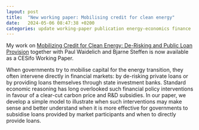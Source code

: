 ```yaml
---
layout: post
title:  "New working paper: Mobilising credit for clean energy"
date:   2024-05-06 08:47:38 +0200
categories: update working-paper publication energy-economics finance
---
```


My work on [Mobilizing Credit for Clean Energy: De-Risking and Public Loan Provision](https://www.ifo.de/en/cesifo/publications/2024/working-paper/mobilizing-credit-clean-energy-de-risking-and-public-loan-provision) together with Paul Waidelich and Bjarne Steffen is now available as a CESifo Working Paper.

When governments try to mobilise capital for the energy transition, they often intervene directly in financial markets: by de-risking private loans or by providing loans themselves through state investment banks. Standard economic reasoning has long overlooked such financial policy interventions in favour of a clear-cut carbon price and R&D subsidies. In our paper, we develop a simple model to illustrate when such interventions may make sense and better understand when it is more effective for governments to subsidise loans provided by market participants and when to directly provide loans.
